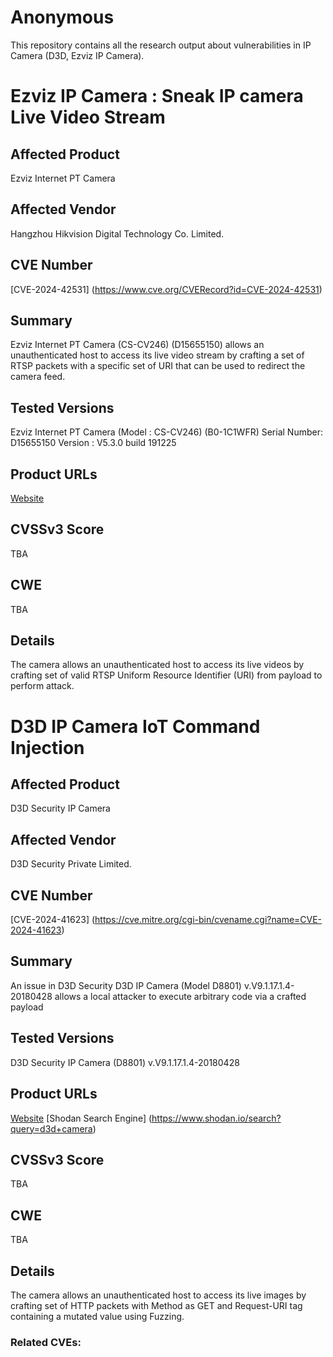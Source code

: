 # Anonymous
This repository contains all the research output about vulnerabilities in IP Camera (D3D, Ezviz IP Camera).

# Ezviz IP Camera : Sneak IP camera Live Video Stream

## Affected Product

Ezviz Internet PT Camera

## Affected Vendor

Hangzhou Hikvision Digital Technology Co. Limited. 

## CVE Number

[CVE-2024-42531] (https://www.cve.org/CVERecord?id=CVE-2024-42531)

## Summary

Ezviz Internet PT Camera (CS-CV246) (D15655150) allows an unauthenticated host to access its live video stream by crafting a set of RTSP packets with a specific set of URI that can be used to redirect the camera feed.

## Tested Versions

Ezviz Internet PT Camera (Model : CS-CV246) (B0-1C1WFR)
Serial Number: D15655150 Version : V5.3.0 build 191225

## Product URLs

[Website](http://ezviz.com)

## CVSSv3 Score

TBA

## CWE

TBA

## Details

The camera allows an unauthenticated host to access its live videos by crafting set of valid RTSP Uniform Resource Identifier (URI) from payload to perform attack.


 

# D3D IP Camera IoT Command Injection

## Affected Product

D3D Security IP Camera

## Affected Vendor

D3D Security Private Limited.

## CVE Number

[CVE-2024-41623] (https://cve.mitre.org/cgi-bin/cvename.cgi?name=CVE-2024-41623)

## Summary

An issue in D3D Security D3D IP Camera (Model D8801) v.V9.1.17.1.4-20180428 allows a local attacker to execute arbitrary code via a crafted payload

## Tested Versions

D3D Security IP Camera (D8801) v.V9.1.17.1.4-20180428

## Product URLs

[Website](https://www.amazon.in/D3D-Wireless-Indoor-Security-Support/dp/B01N2VLFQ5/ref=cm_cr_arp_d_product_top?ie=UTF8)
[Shodan Search Engine] (https://www.shodan.io/search?query=d3d+camera)

## CVSSv3 Score

TBA

## CWE

TBA

## Details

The camera allows an unauthenticated host to access its live images by crafting set of HTTP packets with Method as GET and Request-URI tag containing a mutated value using Fuzzing.

### Related CVEs:
 

